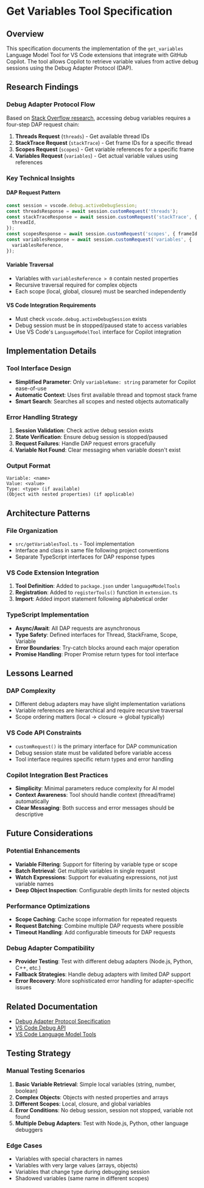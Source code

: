 # Get Variables Tool Specification

## Overview

This specification documents the implementation of the `get_variables` Language Model Tool for VS Code extensions that integrate with GitHub Copilot. The tool allows Copilot to retrieve variable values from active debug sessions using the Debug Adapter Protocol (DAP).

## Research Findings

### Debug Adapter Protocol Flow

Based on [Stack Overflow research](https://stackoverflow.com/questions/50287482/vs-code-how-to-access-debug-variables-from-within-extension), accessing debug variables requires a four-step DAP request chain:

1. **Threads Request** (`threads`) - Get available thread IDs
2. **StackTrace Request** (`stackTrace`) - Get frame IDs for a specific thread
3. **Scopes Request** (`scopes`) - Get variable references for a specific frame
4. **Variables Request** (`variables`) - Get actual variable values using references

### Key Technical Insights

#### DAP Request Pattern

```typescript
const session = vscode.debug.activeDebugSession;
const threadsResponse = await session.customRequest('threads');
const stackTraceResponse = await session.customRequest('stackTrace', {
  threadId,
});
const scopesResponse = await session.customRequest('scopes', { frameId });
const variablesResponse = await session.customRequest('variables', {
  variablesReference,
});
```

#### Variable Traversal

- Variables with `variablesReference > 0` contain nested properties
- Recursive traversal required for complex objects
- Each scope (local, global, closure) must be searched independently

#### VS Code Integration Requirements

- Must check `vscode.debug.activeDebugSession` exists
- Debug session must be in stopped/paused state to access variables
- Use VS Code's `LanguageModelTool` interface for Copilot integration

## Implementation Details

### Tool Interface Design

- **Simplified Parameter**: Only `variableName: string` parameter for Copilot ease-of-use
- **Automatic Context**: Uses first available thread and topmost stack frame
- **Smart Search**: Searches all scopes and nested objects automatically

### Error Handling Strategy

1. **Session Validation**: Check active debug session exists
2. **State Verification**: Ensure debug session is stopped/paused
3. **Request Failures**: Handle DAP request errors gracefully
4. **Variable Not Found**: Clear messaging when variable doesn't exist

### Output Format

```
Variable: <name>
Value: <value>
Type: <type> (if available)
(Object with nested properties) (if applicable)
```

## Architecture Patterns

### File Organization

- `src/getVariablesTool.ts` - Tool implementation
- Interface and class in same file following project conventions
- Separate TypeScript interfaces for DAP response types

### VS Code Extension Integration

1. **Tool Definition**: Added to `package.json` under `languageModelTools`
2. **Registration**: Added to `registerTools()` function in `extension.ts`
3. **Import**: Added import statement following alphabetical order

### TypeScript Implementation

- **Async/Await**: All DAP requests are asynchronous
- **Type Safety**: Defined interfaces for Thread, StackFrame, Scope, Variable
- **Error Boundaries**: Try-catch blocks around each major operation
- **Promise Handling**: Proper Promise return types for tool interface

## Lessons Learned

### DAP Complexity

- Different debug adapters may have slight implementation variations
- Variable references are hierarchical and require recursive traversal
- Scope ordering matters (local → closure → global typically)

### VS Code API Constraints

- `customRequest()` is the primary interface for DAP communication
- Debug session state must be validated before variable access
- Tool interface requires specific return types and error handling

### Copilot Integration Best Practices

- **Simplicity**: Minimal parameters reduce complexity for AI model
- **Context Awareness**: Tool should handle context (thread/frame) automatically
- **Clear Messaging**: Both success and error messages should be descriptive

## Future Considerations

### Potential Enhancements

- **Variable Filtering**: Support for filtering by variable type or scope
- **Batch Retrieval**: Get multiple variables in single request
- **Watch Expressions**: Support for evaluating expressions, not just variable names
- **Deep Object Inspection**: Configurable depth limits for nested objects

### Performance Optimizations

- **Scope Caching**: Cache scope information for repeated requests
- **Request Batching**: Combine multiple DAP requests where possible
- **Timeout Handling**: Add configurable timeouts for DAP requests

### Debug Adapter Compatibility

- **Provider Testing**: Test with different debug adapters (Node.js, Python, C++, etc.)
- **Fallback Strategies**: Handle debug adapters with limited DAP support
- **Error Recovery**: More sophisticated error handling for adapter-specific issues

## Related Documentation

- [Debug Adapter Protocol Specification](https://microsoft.github.io/debug-adapter-protocol/specification)
- [VS Code Debug API](https://code.visualstudio.com/api/extension-guides/debugger-extension)
- [VS Code Language Model Tools](https://code.visualstudio.com/api/extension-guides/language-model)

## Testing Strategy

### Manual Testing Scenarios

1. **Basic Variable Retrieval**: Simple local variables (string, number, boolean)
2. **Complex Objects**: Objects with nested properties and arrays
3. **Different Scopes**: Local, closure, and global variables
4. **Error Conditions**: No debug session, session not stopped, variable not found
5. **Multiple Debug Adapters**: Test with Node.js, Python, other language debuggers

### Edge Cases

- Variables with special characters in names
- Variables with very large values (arrays, objects)
- Variables that change type during debugging session
- Shadowed variables (same name in different scopes)
